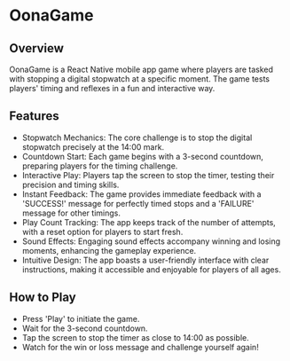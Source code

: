 # OonaGame

## Overview
OonaGame is a React Native mobile app game where players are tasked with stopping a digital stopwatch at a specific moment. The game tests players' timing and reflexes in a fun and interactive way.

## Features
- Stopwatch Mechanics: The core challenge is to stop the digital stopwatch precisely at the 14:00 mark.
- Countdown Start: Each game begins with a 3-second countdown, preparing players for the timing challenge.
- Interactive Play: Players tap the screen to stop the timer, testing their precision and timing skills.
- Instant Feedback: The game provides immediate feedback with a 'SUCCESS!' message for perfectly timed stops and a 'FAILURE' message for other timings.
- Play Count Tracking: The app keeps track of the number of attempts, with a reset option for players to start fresh.
- Sound Effects: Engaging sound effects accompany winning and losing moments, enhancing the gameplay experience.
- Intuitive Design: The app boasts a user-friendly interface with clear instructions, making it accessible and enjoyable for players of all ages.

## How to Play
- Press 'Play' to initiate the game.
- Wait for the 3-second countdown.
- Tap the screen to stop the timer as close to 14:00 as possible.
- Watch for the win or loss message and challenge yourself again!
